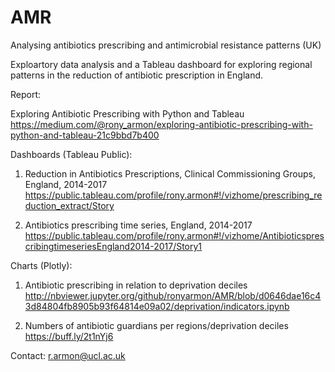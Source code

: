 # AMR
Analysing antibiotics prescribing and antimicrobial resistance patterns (UK)

Exploartory data analysis and a Tableau dashboard for exploring regional patterns in the reduction of antibiotic prescription in England.

Report:

Exploring Antibiotic Prescribing with Python and Tableau
https://medium.com/@rony_armon/exploring-antibiotic-prescribing-with-python-and-tableau-21c9bbd7b400

Dashboards (Tableau Public):

1. Reduction in Antibiotics Prescriptions, Clinical Commissioning Groups, England, 2014-2017 
https://public.tableau.com/profile/rony.armon#!/vizhome/prescribing_reduction_extract/Story

2. Antibiotics prescribing time series, England, 2014-2017 
https://public.tableau.com/profile/rony.armon#!/vizhome/AntibioticsprescribingtimeseriesEngland2014-2017/Story1

Charts (Plotly):

1. Antibiotic prescribing in relation to deprivation deciles 
http://nbviewer.jupyter.org/github/ronyarmon/AMR/blob/d0646dae16c43d84804fb8905b93f64814e09a02/deprivation/indicators.ipynb

2. Numbers of antibiotic guardians per regions/deprivation deciles
https://buff.ly/2t1nYj6

Contact: r.armon@ucl.ac.uk
